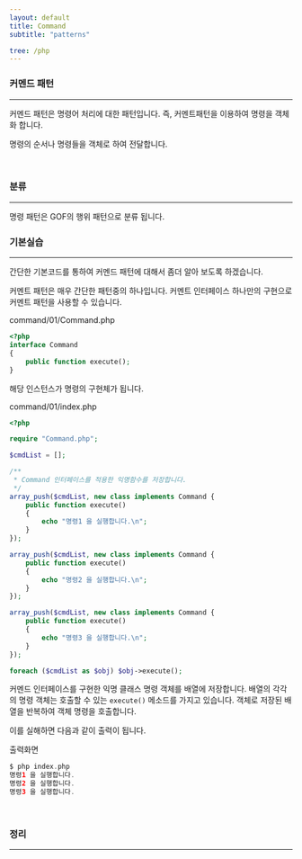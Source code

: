 ```yaml
---
layout: default
title: Command
subtitle: "patterns"

tree: /php
---
```


### 커멘드 패턴
---

커멘드 패턴은 명령어 처리에 대한 패턴입니다. 즉, 커멘트패턴을 이용하여 명령을 객체화 합니다.

명령의 순서나 명령들을 객체로 하여 전달합니다.

<br>

### 분류
---
명령 패턴은 GOF의 행위 패턴으로 분류 됩니다.

### 기본실습
---
간단한 기본코드를 통하여 커멘드 패턴에 대해서 좀더 알아 보도록 하겠습니다.

커멘트 패턴은 매우 간단한 패턴중의 하나입니다. 커멘트 인터페이스 하나만의 구현으로 커멘트 패턴을 사용할 수 있습니다.

command/01/Command.php
```php
<?php
interface Command
{
    public function execute();
}
```

해당 인스턴스가 명령의 구현체가 됩니다.

command/01/index.php
```php
<?php

require "Command.php";

$cmdList = [];

/**
 * Command 인터페이스를 적용한 익명함수를 저장합니다.
 */
array_push($cmdList, new class implements Command {
    public function execute()
    {
        echo "명령1 을 실행합니다.\n";
    }
});

array_push($cmdList, new class implements Command {
    public function execute()
    {
        echo "명령2 을 실행합니다.\n";
    }
});

array_push($cmdList, new class implements Command {
    public function execute()
    {
        echo "명령3 을 실행합니다.\n";
    }
});

foreach ($cmdList as $obj) $obj->execute();
```

커멘드 인터페이스를 구현한 익명 클래스 명령 객체를 배열에 저장합니다. 배열의 각각의 명령 객체는 호출할 수 있는 `execute()` 메소드를 가지고 있습니다. 
객체로 저장된 배열을 반복하여 객체 명령을 호출합니다.

이를 실해하면 다음과 같이 출력이 됩니다.

출력화면
```php
$ php index.php
명령1 을 실행합니다.
명령2 을 실행합니다.
명령3 을 실행합니다.
```
<br>

### 정리
---

